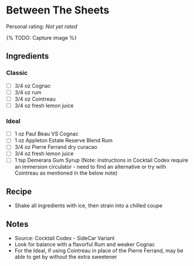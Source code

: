 # Between The Sheets

<!-- {cts} rating=0; (User can specify rating on scale of 1-5) -->

Personal rating: *Not yet rated*

<!-- {cte} -->

<!-- {cts} name_image=None; (User can specify image name) -->

{% TODO: Capture image %}

<!-- {cte} -->

## Ingredients

### Classic

- [ ] 3/4 oz Cognac
- [ ] 3/4 oz rum
- [ ] 3/4 oz Cointreau
- [ ] 3/4 oz fresh lemon juice

### Ideal

- [ ] 1 oz Paul Beau VS Cognac
- [ ] 1 oz Appleton Estate Reserve Blend Rum
- [ ] 3/4 oz Pierre Ferrand dry curacao
- [ ] 3/4 oz fresh lemon juice
- [ ] 1 tsp Demerara Gum Syrup (Note: instructions in Cocktail Codex require an immersion circulator - need to find an alternative or try with Cointreau as mentioned in the below note)

## Recipe

- Shake all ingredients with ice, then strain into a chilled coupe

## Notes

- Source: Cocktail Codex - SideCar Variant
- Look for balance with a flavorful Rum and weaker Cognac
- For the Ideal, if using Cointreau in place of the Pierre Ferrand, may be able to get by without the extra sweetener
